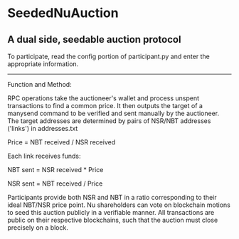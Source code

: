 # SeededNuAuction
## A dual side, seedable auction protocol

To participate, read the config portion of participant.py and enter the appropriate information.


----------------------------------------------------------------------------------------------

Function and Method:

RPC operations take the auctioneer's wallet and process unspent transactions to find a common price.
It then outputs the target of a manysend command to be verified and sent manually by the auctioneer.
The target addresses are determined by pairs of NSR/NBT addresses ('links') in addresses.txt


Price = NBT received / NSR received

Each link receives funds:

NBT sent = NSR received * Price

NSR sent = NBT received / Price

Participants provide both NSR and NBT in a ratio corresponding to their ideal NBT/NSR price point.
Nu shareholders can vote on blockchain motions to seed this auction publicly in a verifiable manner.
All transactions are public on their respective blockchains, such that the auction must close precisely on a block.

